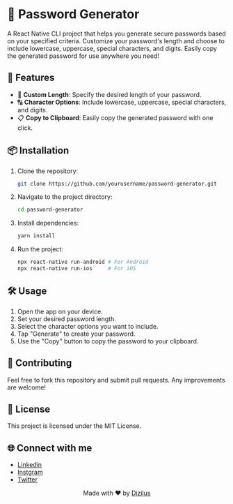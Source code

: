 # 🔑 Password Generator

A React Native CLI project that helps you generate secure passwords based on your specified criteria. Customize your password's length and choose to include lowercase, uppercase, special characters, and digits. Easily copy the generated password for use anywhere you need!

## 🚀 Features

- 🔢 **Custom Length**: Specify the desired length of your password.
- 🔠 **Character Options**: Include lowercase, uppercase, special characters, and digits.
- 📋 **Copy to Clipboard**: Easily copy the generated password with one click.

## 📦 Installation

1. Clone the repository:

   ```bash
   git clone https://github.com/yourusername/password-generator.git
   ```

2. Navigate to the project directory:

   ```bash
   cd password-generator
   ```

3. Install dependencies:

   ```bash
   yarn install
   ```

4. Run the project:

   ```bash
   npx react-native run-android # For Android
   npx react-native run-ios     # For iOS
   ```

## 🛠️ Usage

1. Open the app on your device.
2. Set your desired password length.
3. Select the character options you want to include.
4. Tap "Generate" to create your password.
5. Use the "Copy" button to copy the password to your clipboard.

## 🤝 Contributing

Feel free to fork this repository and submit pull requests. Any improvements are welcome!

## 📄 License

This project is licensed under the MIT License.

## 🌐 Connect with me

- [Linkedin](https://www.linkedin.com/in/henil-mehta/)
- [Instgram](https://www.instagram.com/henil17.08/?hl=en)
- [Twitter](https://x.com/Mehta11Henil)
<p align="center">Made with ❤️ by <a href='https://dizilus.com/home'>Dizilus</a></p>
